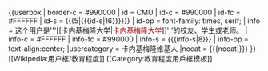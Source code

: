 {{userbox
| border-c = #990000
| id       = CMU
| id-c     = #990000
| id-fc    = #FFFFFF
| id-s     = {{{5|{{{id-s|16}}}}}}
| id-op    = font-family: times, serif;
| info     = 这个用户是'''[[卡内基梅隆大学|<span style="color:#9B0912;">卡内基梅隆大学</span>]]'''的校友、学生或老师。
| info-c   = #FFFFFF
| info-fc  = #990000
| info-s   = {{{info-s|8}}}
| info-op  = text-align:center;
|usercategory = 卡内基梅隆维基人
|nocat    = {{{nocat|}}}
}}<noinclude>
[[Wikipedia:用户框/教育程度]]
[[Category:教育程度用戶框模板]]
</noinclude>